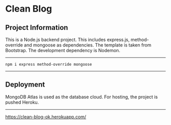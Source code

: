 # Clean Blog

## Project Information

This is a Node.js backend project. This includes express.js, method-override and mongoose as dependencies. The template is taken from Bootstrap. The development dependency is Nodemon.

<hr>

`npm i express method-override mongoose`

 <hr>

## Deployment

MongoDB Atlas is used as the database cloud. For hosting, the project is pushed Heroku.

<hr>

https://clean-blog-ok.herokuapp.com/
<br><br>


